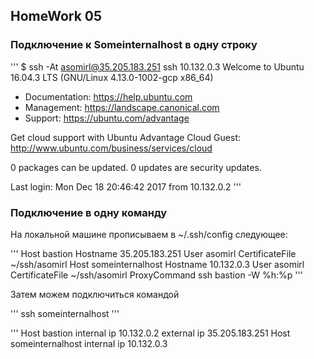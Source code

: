 ## HomeWork 05

### Подключение к Someinternalhost в одну строку 

''' $ ssh -At asomirl@35.205.183.251 ssh 10.132.0.3
Welcome to Ubuntu 16.04.3 LTS (GNU/Linux 4.13.0-1002-gcp x86_64)

 * Documentation:  https://help.ubuntu.com
 * Management:     https://landscape.canonical.com
 * Support:        https://ubuntu.com/advantage

  Get cloud support with Ubuntu Advantage Cloud Guest:
    http://www.ubuntu.com/business/services/cloud

0 packages can be updated.
0 updates are security updates.


Last login: Mon Dec 18 20:46:42 2017 from 10.132.0.2
'''

### Подключение в одну команду 

На локальной машине прописываем в ~/.ssh/config следующее: 

''' Host bastion
 Hostname 35.205.183.251
 User asomirl
 CertificateFile ~/ssh/asomirl
Host someinternalhost
 Hostname 10.132.0.3
 User asomirl
 CertificateFile ~/ssh/asomirl
ProxyCommand ssh bastion -W %h:%p
'''

Затем можем подключиться командой 

 ''' ssh someinternalhost '''


''' Host bastion internal ip 10.132.0.2 external ip 35.205.183.251 
Host someinternalhost	internal ip 10.132.0.3
